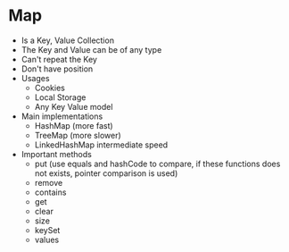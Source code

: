 # Map
 - Is a Key, Value Collection
 - The Key and Value can be of any type
 - Can't repeat the Key
 - Don't have position
 - Usages
   - Cookies
   - Local Storage
   - Any Key Value model
 - Main implementations
   - HashMap (more fast)
   - TreeMap (more slower)
   - LinkedHashMap intermediate speed
 - Important methods
   - put (use equals and hashCode to compare, if these functions does not exists, pointer comparison is used)
   - remove
   - contains
   - get
   - clear
   - size
   - keySet
   - values